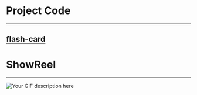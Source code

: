 # Project Code

---
## [flash-card](../flash-card-project-start/main_mai_class_build.py)



# ShowReel

---
![Your GIF description here](day31.gif/)
